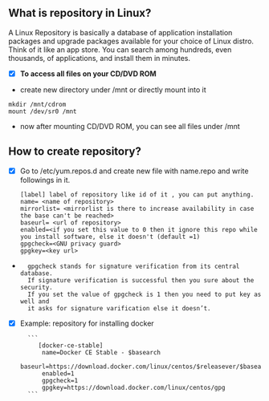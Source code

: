 ## What is repository in Linux?
A Linux Repository is basically a database of application installation packages and upgrade packages available for your choice of Linux distro. Think of it like an app store. You can search among hundreds, even thousands, of applications, and install them in minutes.

- [x]  **To access all files on your CD/DVD ROM**
- create new directory under /mnt or directly mount into it

```
mkdir /mnt/cdrom
mount /dev/sr0 /mnt
```
- now after mounting CD/DVD ROM, you can see all files under /mnt
 
## How to create repository?

- [x] Go to /etc/yum.repos.d and create new file with name.repo and write followings in it.


    ```
    [label] label of repository like id of it , you can put anything.
    name= <name of repository>
    mirrorlist= <mirrorlist is there to increase availability in case the base can't be reached>
    baseurl= <url of repository>
    enabled=<if you set this value to 0 then it ignore this repo while you install software, else it doesn't (default =1)
    gpgcheck=<GNU privacy guard>
    gpgkey=<key url>

    ```
+
        gpgcheck stands for signature verification from its central database. 
        If signature verification is successful then you sure about the security. 
        If you set the value of gpgcheck is 1 then you need to put key as well and 
        it asks for signature varification else it doesn’t.

- [x] Example: repository for installing docker

        ```
		   [docker-ce-stable]
			name=Docker CE Stable - $basearch
			baseurl=https://download.docker.com/linux/centos/$releasever/$basearch/stable
			enabled=1
			gpgcheck=1
			gpgkey=https://download.docker.com/linux/centos/gpg
        ```

